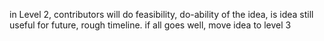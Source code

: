 in Level 2, contributors will do feasibility, do-ability of the idea, is idea still useful for future, rough timeline.
if all goes well, move idea to level 3